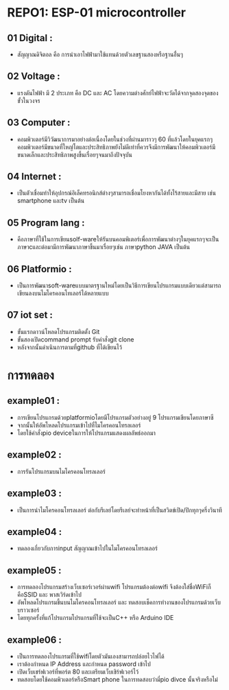 # REPO1: ESP-01 microcontroller
 ## 01 Digital : 
  - สัญญาณดิจิตอล คือ การนำเอาไฟฟ้ามาใช้แทนด้วยตัวเลขฐานสองหรือฐานอื่่นๆ
 ## 02 Voltage :
  - แรงดันไฟฟ้า มี 2 ประเภท คือ DC และ AC โดยความต่างศักย์ไฟฟ้าจะวัดได้จากจุดสองจุดของขั้วในวงจร
 ## 03 Computer :
  - คอมพิวเตอร์มีวิวัฒนาการมาอย่างต่อเนื่องโดยในช่วงที่ผ่านมาราวๆ 60 ที่แล้วโดยในยุคแรกๆคอมพิวเตอร์มีขนาดที่ใหญ่โตและประสิทธิภาพยังไม่ดีเท่าที่ควรจึงมีการพัฒนาให้คอมพิวเตอร์มีขนาดเล็กและประสิทธิภาพสูงขึ้นเรื่อยๆจนมาถึงปัจจุบัน
 ## 04 Internet :
  - เป็นตัวเชื่อมทำให้อุปกรณ์อิเล็คทรอนิกส์ต่างๆสามารถเชื่อมโยงหากันได้ทั้งไร้สายและมีสาย เช่น smartphone และtv เป็นต้น
 ## 05 Program lang :
  - คือภาษาที่ใช้ในการเขียนsolf-wareให้รันบนคอมพิเตอร์เพื่อการพัฒนาต่างๆในยุคแรกๆจะเป็นภาษาcและต่อมามีการพัฒนาภาษาขึ้นมาเรื่อยๆเช่น ภาษาpython JAVA เป็นต้น
 ## 06 Platformio :
  - เป็นการพัฒนาsoft-wareแบบมาตรฐานใหม่โดยเป็นวิธีการเขียนโปรแกรมแบบเดียวแต่สามารถเขียนลงบนไมโครคอนโทเลอร์ได้หลายแบบ 
 ## 07 iot set :
  - ขั้นแรกดาวน์โหลดโปรแกรมติดตั้ง Git
  - ขั้นสองเปิดcommand prompt รับคำสั่งgit clone
  - หลังจากนั้นดำเนินการตามที่github ที่ได้เขียนไว้
# การทดลอง
 ## example01 :
  - การเขียนโปรแกรมด้วยplatformioโดยมีโปรแกรมตัวอย่างอยู่ 9 โปรแกรมเขียนโดยภาษาซี
  - จากนั้นให้อัพโหลดโปรแกรมเข้าไปที่ไมโครคอนโทรลเลอร์
  - โดยใช้คำสั่งpio deviceในการให้โปรแกรมแสดงผลลัพธ์ออกมา 
 ## example02 :
  - การรันโปรแกรมบนไมโครคอนโทรลเลอร์
 ## example03 : 
  - เป็นการนำไมโครคอนโทรลเลอร์ ต่อกับรีเลย์โดยรีเลย์จะทำหน้าที่เป็นสวิตข์เปิด/ปิกทุกๆครึ่งวินาที
 ## example04 :
  - ทดลองเกี่ยวกับการinput สัญญาณเข้าไปในไมโครคอนโทรลเลอร์
 ## example05 :
  - การทดลองโปรแกรมสร้างเว็บเซอร์เวอร์ผ่านwifi โปรแกรมต้องต่อwifi จึงต้องใส่ชื่อWiFiก็คือSSID และ พาสเวิร์ดเข้าไป
  - อัพโหลดโปรแกรมขึ้นบนไมโครคอนโทรลเลอร์ และ ทดสอบเช็คการทำงานของโปรแกรมด้วยเว็บบราวเซอร์
  - โดยทุกครั้งที่แก้โปรแกรมโปรแกรมที่ใช้จะเป็นC++ หรือ Arduino IDE
 ## example06 :
  - เป็นการทดลองโปรแกรมที่ใช้wifiโดยตัวมันเองสามารถปล่อยไวไฟได้
  - เราต้องกำหนด IP Address และกำหนด password เข้าไป
  - เปิดเว็บเชร์ฟเวอร์ที่พอร์ต 80 และเตรียมเว็บเชิร์ฟเวอร์ไว้
  - ทดสอบโดยใช้คอมพิวเตอร์หรือSmart phone ในการทดสอบว่ามี่pio divce นั้นจริงหรือไม่
  
 
